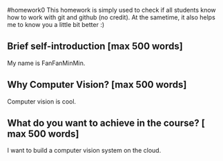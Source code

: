 #homework0
This homework is simply used to check if all students know how to work with git and github (no credit).
At the sametime, it also helps me to know you a little bit better :)

## Brief self-introduction [max 500 words]

My name is FanFanMinMin.

## Why Computer Vision? [max 500 words]

Computer vision is cool.

## What do you want to achieve in the course? [ max 500 words]

I want to build a computer vision system on the cloud.
